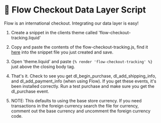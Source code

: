 # 🌊 Flow Checkout Data Layer Script

Flow is an international checkout. Integrating our data layer is easy!

1. Create a snippet in the clients theme called 'flow-checkout-tracking.liquid'

2. Copy and paste the contents of the flow-checkout-tracking.js, find it [here](https://github.com/elephantsneverforget/flow_checkout/blob/main/flow-checkout-tracking.js) into the snippet file you just created and save.

3. Open 'theme.liquid' and paste `{% render 'flow-checkout-tracking' %}`  just above the closing body tag.

4. That's it. Check to see you get dl_begin_purchase, dl_add_shipping_info, and dl_add_payment_info (when using Flow). If you get these events, it's been installed correctly. Run a test purchase and make sure you get the dl_purchase event.

5. NOTE: This defaults to using the base store currency. If you need transactions in the foreign currency search the file for currency, comment out the base currency and uncomment the foreign currency code.